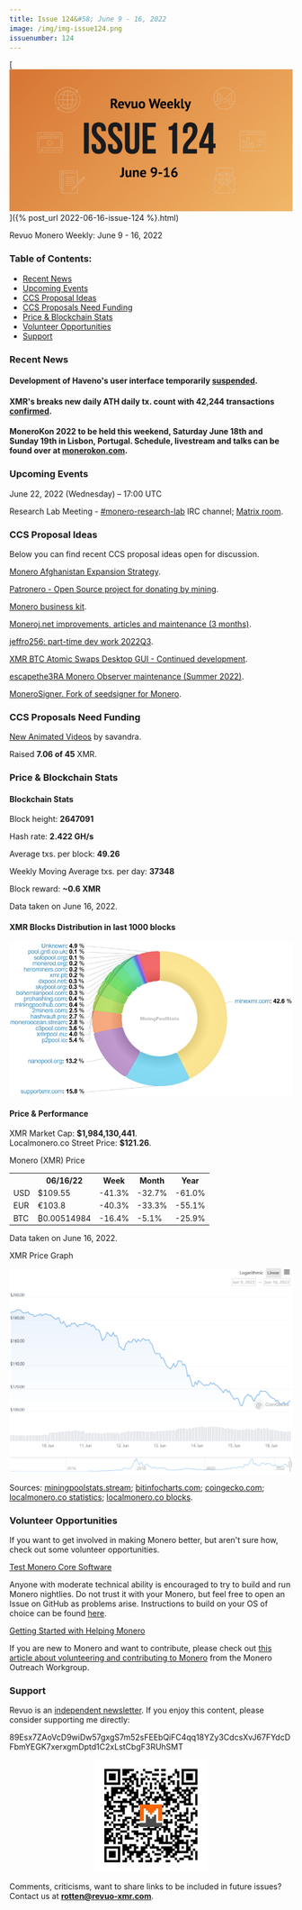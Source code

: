 ```yaml
---
title: Issue 124&#58; June 9 - 16, 2022
image: /img/img-issue124.png
issuenumber: 124
---
```

[<img src="/img/img-issue124.png" alt="Revuo Monero Weekly #124 Slide" class="img-lead">]({% post_url 2022-06-16-issue-124 %}.html)

<p class="text-lead">Revuo Monero Weekly: June 9 - 16, 2022</p>
<!--more-->

<h3>Table of Contents:</h3>
<ul class="contents">
    <li><a href="#news">Recent News</a></li>
    <li><a href="#events">Upcoming Events</a></li>
    <li><a href="#ideas">CCS Proposal Ideas</a></li>
    <li><a href="#proposals">CCS Proposals Need Funding</a></li>
    <li><a href="#stats">Price & Blockchain Stats</a></li>
    <li><a href="#volunteer">Volunteer Opportunities</a></li>
    <li><a href="#support">Support</a></li>
</ul>

<h3 id="news">Recent News</h3>

<div class="newsbyte">
    <h4>Development of Haveno's user interface temporarily <a href="https://haveno.exchange/blog/development-ui-suspended/" target="_blank">suspended</a>.</h4>
</div>

<div class="newsbyte">
    <h4>XMR's breaks new daily ATH daily tx. count with 42,244 transactions <a href="https://i.imgur.com/ukGlAHx.png" target="_blank">confirmed</a>.</h4>
</div>

<div class="newsbyte">
    <h4>MoneroKon 2022 to be held this weekend, Saturday June 18th and Sunday 19th in Lisbon, Portugal. Schedule, livestream and talks can be found over at <a href="https://monerokon.com/" target="_blank">monerokon.com</a>.</h4>
</div>

<h3 id="events">Upcoming Events</h3>

<div class="event">
    <p class="date" markdown="1">June 22, 2022 (Wednesday) – 17:00 UTC</p>
    <p markdown="1">Research Lab Meeting - <a href="irc://irc.libera.chat/#monero-research-lab" target="_blank">#monero-research-lab</a> IRC channel; <a href="https://matrix.to/#/#monero-research-lab:monero.social" target="_blank">Matrix room</a>.</p>
</div>

<h3 id="ideas">CCS Proposal Ideas</h3>

<p>Below you can find recent CCS proposal ideas open for discussion.</p>

<div class="proposal">
<p><a href="https://repo.getmonero.org/monero-project/ccs-proposals/-/merge_requests/282" target="_blank">Monero Afghanistan Expansion Strategy</a>.</p>
</div>

<div class="proposal">
<p><a href="https://repo.getmonero.org/monero-project/ccs-proposals/-/merge_requests/310" target="_blank">Patronero - Open Source project for donating by mining</a>.</p>
</div>

<div class="proposal">
<p><a href="https://repo.getmonero.org/monero-project/ccs-proposals/-/merge_requests/311" target="_blank">Monero business kit</a>.</p>
</div>

<div class="proposal">
<p><a href="https://repo.getmonero.org/monero-project/ccs-proposals/-/merge_requests/318" target="_blank">Moneroj.net improvements, articles and maintenance (3 months)</a>.</p>
</div>

<div class="proposal">
<p><a href="https://repo.getmonero.org/monero-project/ccs-proposals/-/merge_requests/319" target="_blank">jeffro256: part-time dev work 2022Q3</a>.</p>

<div class="proposal">
<p><a href="https://repo.getmonero.org/monero-project/ccs-proposals/-/merge_requests/321" target="_blank">XMR BTC Atomic Swaps Desktop GUI - Continued development</a>.</p>
</div>

<div class="proposal">
<p><a href="https://repo.getmonero.org/monero-project/ccs-proposals/-/merge_requests/322" target="_blank">escapethe3RA Monero Observer maintenance (Summer 2022)</a>.</p>
</div>

<div class="proposal">
<p><a href="https://repo.getmonero.org/monero-project/ccs-proposals/-/merge_requests/323" target="_blank">MoneroSigner. Fork of seedsigner for Monero</a>.</p>
</div>

<h3 id="proposals">CCS Proposals Need Funding</h3>

<div class="proposal">
    <p><a href="https://ccs.getmonero.org/proposals/savandra-videos-for-monero.html" target="_blank">New Animated Videos</a> by savandra.</p>
    <p>Raised <b>7.06 of 45</b> XMR.</p>
</div>

<h3 id="stats">Price & Blockchain Stats</h3>

<h4 class="stat">Blockchain Stats</h4>

<div class="bcstats">
    <p>Block height: <b>2647091</b></p>
    <p>Hash rate: <b>2.422 GH/s</b></p>
    <p>Average txs. per block: <b>49.26</b></p>
    <p>Weekly Moving Average txs. per day: <b>37348</b></p>
    <p>Block reward: <b>~0.6 XMR</b></p>
</div>
<p class="note">Data taken on June 16, 2022.</p>

<h4 class="stat">XMR Blocks Distribution in last 1000 blocks</h4>
<p><img src="/img/hashrate-pool-distribution-0616.png" alt="Hashrate Pool Distribution Pie Chart"/></p>

<h4 class="stat" id="price-stat">Price & Performance</h4>

<div class="price-intro">XMR Market Cap: <b>$1,984,130,441</b>.<br/>Localmonero.co Street Price: <b>$121.26</b>.</div>

<p class="table-title">Monero (XMR) Price</p>
<table class="price-table">
  <tr class="row1">
    <th></th>
    <th>06/16/22</th>
    <th>Week</th>
    <th>Month</th>
    <th>Year</th>
  </tr>
  <tr>
    <td data-th="XMR to">USD</td>
    <td data-th="06/16/22">$109.55</td>
    <td data-th="Week" class="red">-41.3%</td>
    <td data-th="Month" class="red">-32.7%</td>
    <td data-th="Year" class="red">-61.0%</td>
  </tr>
  <tr class="row3">
    <td data-th="XMR to">EUR</td>
    <td data-th="06/16/22">€103.8</td>
    <td data-th="Week" class="red">-40.3%</td>
    <td data-th="Month" class="red">-33.3%</td>
    <td data-th="Year" class="red">-55.1%</td>
  </tr>
  <tr>
    <td data-th="XMR to">BTC</td>
    <td data-th="06/16/22">₿0.00514984</td>
    <td data-th="Week" class="red">-16.4%</td>
    <td data-th="Month" class="red">-5.1%</td>
    <td data-th="Year" class="red">-25.9%</td>
  </tr>
</table>
<p class="note">Data taken on June 16, 2022.</p>

<p class="table-title">XMR Price Graph</p>

![XMR Price Graph 06/09/22-06/16/22](/img/weekly-chart-0616.png "XMR Price Graph 06/09/22-06/16/22") 

Sources: <a href="https://miningpoolstats.stream/monero" target="_blank">miningpoolstats.stream</a>; <a href="https://bitinfocharts.com/monero/" target="_blank">bitinfocharts.com</a>; <a href="https://www.coingecko.com/en/coins/monero" target="_blank">coingecko.com</a>; <a href="https://localmonero.co/statistics" target="_blank">localmonero.co statistics</a>; <a href="https://localmonero.co/blocks" target="_blank">localmonero.co blocks</a>.

<h3 id="volunteer">Volunteer Opportunities</h3>

<p>If you want to get involved in making Monero better, but aren't sure how, check out some volunteer opportunities.</p>

<div class="newsbyte">
    <p class="date"><a href="https://github.com/monero-project/monero" target="_blank">Test Monero Core Software</a></p>
    <p>Anyone with moderate technical ability is encouraged to try to build and run Monero nightlies. Do not trust it with your Monero, but feel free to open an Issue on GitHub as problems arise. Instructions to build on your OS of choice can be found <a href="https://github.com/monero-project/monero#compiling-monero-from-source" target="_blank">here</a>. </p>
</div>

<div class="newsbyte">
    <p class="date"><a href="https://github.com/monero-project/monero" target="_blank">Getting Started with Helping Monero</a></p>
    <p>If you are new to Monero and want to contribute, please check out <a href="https://www.monerooutreach.org/stories/getting-started-helping-monero.php" target="_blank">this article about volunteering and contributing to Monero</a> from the Monero Outreach Workgroup. </p>
</div>

<h3 id="support">Support</h3>

<p markdown="1">Revuo is an <a href="https://revuo-xmr.com/support/">independent newsletter</a>. If you enjoy this content, please consider supporting me directly:</p>

<p class="address" markdown="1">89Esx7ZAoVcD9wiDw57gxgS7m52sFEEbQiFC4qq18YZy3CdcsXvJ67FYdcDFbmYEGK7xerxgmDptd1C2xLstCbgF3RUhSMT</p>

<p><center><a href="monero:89Esx7ZAoVcD9wiDw57gxgS7m52sFEEbQiFC4qq18YZy3CdcsXvJ67FYdcDFbmYEGK7xerxgmDptd1C2xLstCbgF3RUhSMT" class="qr"><img src="/img/donate-monero.jpg" style="max-width: 200px;"/></a></center></p>

Comments, criticisms, want to share links to be included in future issues? Contact us at **rotten@revuo-xmr.com**.